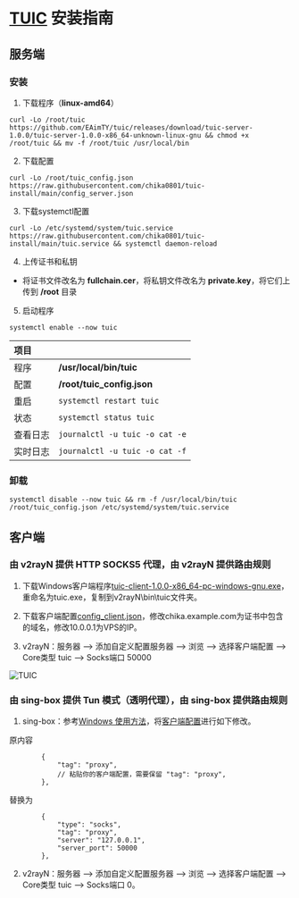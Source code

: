 # [TUIC](https://github.com/EAimTY/tuic) 安装指南

## 服务端

### 安装

1. 下载程序（**linux-amd64**）

```
curl -Lo /root/tuic https://github.com/EAimTY/tuic/releases/download/tuic-server-1.0.0/tuic-server-1.0.0-x86_64-unknown-linux-gnu && chmod +x /root/tuic && mv -f /root/tuic /usr/local/bin
```

2. 下载配置

```
curl -Lo /root/tuic_config.json https://raw.githubusercontent.com/chika0801/tuic-install/main/config_server.json
```

3. 下载systemctl配置

```
curl -Lo /etc/systemd/system/tuic.service https://raw.githubusercontent.com/chika0801/tuic-install/main/tuic.service && systemctl daemon-reload
```

4. 上传证书和私钥

- 将证书文件改名为 **fullchain.cer**，将私钥文件改名为 **private.key**，将它们上传到 **/root** 目录

5. 启动程序

```
systemctl enable --now tuic
```

| 项目 | |
| :--- | :--- |
| 程序 | **/usr/local/bin/tuic** |
| 配置 | **/root/tuic_config.json** |
| 重启 | `systemctl restart tuic` |
| 状态 | `systemctl status tuic` |
| 查看日志 | `journalctl -u tuic -o cat -e` |
| 实时日志 | `journalctl -u tuic -o cat -f` |

### 卸载

```
systemctl disable --now tuic && rm -f /usr/local/bin/tuic /root/tuic_config.json /etc/systemd/system/tuic.service
```

## 客户端

### 由 v2rayN 提供 HTTP SOCKS5 代理，由 v2rayN 提供路由规则

1. 下载Windows客户端程序[tuic-client-1.0.0-x86_64-pc-windows-gnu.exe](https://github.com/EAimTY/tuic/releases/download/tuic-client-1.0.0/tuic-client-1.0.0-x86_64-pc-windows-gnu.exe)，重命名为tuic.exe，复制到v2rayN\bin\tuic文件夹。

2. 下载客户端配置[config_client.json](https://github.com/chika0801/tuic-install/blob/main/config_client.json)，修改chika.example.com为证书中包含的域名，修改10.0.0.1为VPS的IP。

3. v2rayN：服务器 ——> 添加自定义配置服务器 ——> 浏览 ——> 选择客户端配置 ——> Core类型 tuic ——> Socks端口 50000

![TUIC](https://github.com/chika0801/tuic-install/assets/88967758/00bcbfd2-e24d-4187-aeb9-e2afefab219d)

### 由 sing-box 提供 Tun 模式（透明代理），由 sing-box 提供路由规则

1. sing-box：参考[Windows 使用方法](https://github.com/chika0801/sing-box-examples/blob/main/README.md)，将[客户端配置](https://github.com/chika0801/sing-box-examples/blob/main/Tun/config_client_windows.json)进行如下修改。

原内容
```jsonc
        {
            "tag": "proxy",
            // 粘贴你的客户端配置，需要保留 "tag": "proxy",
        },
```

替换为
```jsonc
        {
            "type": "socks",
            "tag": "proxy",
            "server": "127.0.0.1",
            "server_port": 50000
        },
```

2. v2rayN：服务器 ——> 添加自定义配置服务器 ——> 浏览 ——> 选择客户端配置 ——> Core类型 tuic ——> Socks端口 0。

